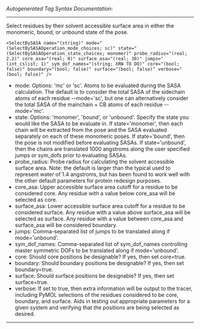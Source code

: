 _Autogenerated Tag Syntax Documentation:_

---
Select residues by their solvent accessible surface area in either the monomeric, bound, or unbound state of the pose.

```
<SelectBySASA name="(string)" mode="(SelectBySASAOperation_mode_choices; sc)" state="(SelectBySASAOperation_state_choices; monomer)" probe_radius="(real; 2.2)" core_asa="(real; 0)" surface_asa="(real; 30)" jumps="(int_cslist; 1)" sym_dof_names="(string; XRW TO DO)" core="(bool; false)" boundary="(bool; false)" surface="(bool; false)" verbose="(bool; false)" />
```

-   mode: Options: 'mc' or 'sc'. Atoms to be evaluated during the SASA calculation. The default is to consider the total SASA of the sidechain atoms of each residue --mode='sc', but one can alternatively consider the total SASA of the mainchain + CB atoms of each residue --mode='mc'.
-   state: Options: 'monomer', 'bound', or 'unbound'. Specify the state you would like the SASA to be evaluate in. If state='monomer', then each chain will be extracted from the pose and the SASA evaluated separately on each of these monomeric poses. If state='bound', then the pose is not modified before evaluating SASAs. If state='unbound', then the chains are translated 1000 angstroms along the user specified jumps or sym_dofs prior to evaluating SASAs.
-   probe_radius: Probe radius for calculating the solvent accessible surface area. Note: the default is larger than the typical used to represent water of 1.4 angstroms, but has been found to work well with the other default parameters for protein redesign purposes.
-   core_asa: Upper accessible surface area cutoff for a residue to be considered core. Any residue with a value below core_asa will be selected as core.
-   surface_asa: Lower accessible surface area cutoff for a residue to be considered surface. Any residue with a value above surface_asa will be selected as surface. Any residue with a value between core_asa and surface_asa will be considered boundary.
-   jumps: Comma-separated list of jumps to be translated along if mode='unbound'.
-   sym_dof_names: Comma-separated list of sym_dof_names controlling master symmetric DOFs to be translated along if mode='unbound'.
-   core: Should core positions be designable? If yes, then set core=true.
-   boundary: Should boundary positions be designable? If yes, then set boundary=true.
-   surface: Should surface positions be designable? If yes, then set surface=true.
-   verbose: If set to true, then extra information will be output to the tracer, including PyMOL selections of the residues considered to be core, boundary, and surface. Aids in testing out appropriate parameters for a given system and verifying that the positions are being selected as desired.

---
